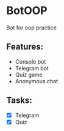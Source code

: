 # BotOOP
Bot for oop practice

## Features:

- Console bot
- Telegram bot
- Quiz game
- Anonymous chat

## Tasks:

 - [x] Telegram
 - [x] Quiz
